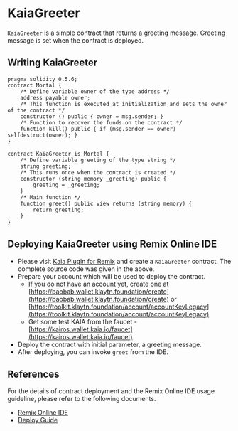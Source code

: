 # KaiaGreeter

`KaiaGreeter` is a simple contract that returns a greeting message. Greeting message is set when the contract is deployed.

## Writing KaiaGreeter <a href="#writing-kaiagreeter" id="writing-kaiagreeter"></a>

```
pragma solidity 0.5.6;
contract Mortal {
    /* Define variable owner of the type address */
    address payable owner;
    /* This function is executed at initialization and sets the owner of the contract */
    constructor () public { owner = msg.sender; }
    /* Function to recover the funds on the contract */
    function kill() public { if (msg.sender == owner) selfdestruct(owner); }
}

contract KaiaGreeter is Mortal {
    /* Define variable greeting of the type string */
    string greeting;
    /* This runs once when the contract is created */
    constructor (string memory _greeting) public {
        greeting = _greeting;
    }
    /* Main function */
    function greet() public view returns (string memory) {
        return greeting;
    }
}
```

## Deploying KaiaGreeter using Remix Online IDE <a href="#deploying-kaiagreeter-using-kaia-ide" id="deploying-kaiagreeter-using-kaia-ide"></a>

* Please visit [Kaia Plugin for Remix](https://ide.klaytn.foundation) and create a `KaiaGreeter` contract. The complete source code was given in the above.
* Prepare your account which will be used to deploy the contract.
  * If you do not have an account yet, create one at [https://baobab.wallet.klaytn.foundation/create](https://baobab.wallet.klaytn.foundation/create) or [https://toolkit.klaytn.foundation/account/accountKeyLegacy](https://toolkit.klaytn.foundation/account/accountKeyLegacy).
  * Get some test KAIA from the faucet - [https://kairos.wallet.kaia.io/faucet](https://kairos.wallet.kaia.io/faucet)
* Deploy the contract with initial parameter, a greeting message.
* After deploying, you can invoke `greet` from the IDE.

## References <a href="#references" id="references"></a>

For the details of contract deployment and the Remix Online IDE usage guideline, please refer to the following documents.

* [Remix Online IDE](../../smart-contracts/ide-and-tools/ide-and-tools.md#kaia-ide)
* [Deploy Guide](../deploy/deploy.md)